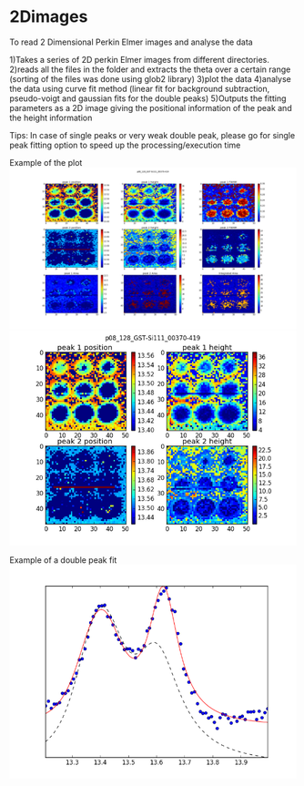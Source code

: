# 2Dimages
To read 2 Dimensional Perkin Elmer images and analyse the data 

1)Takes a series of 2D perkin Elmer images from different directories. 
2)reads all the files in the folder and extracts the theta over a certain range (sorting of the files was done using glob2 library)
3)plot the data 
4)analyse the data using curve fit method (linear fit for background subtraction, pseudo-voigt and gaussian fits for the double peaks)
5)Outputs the fitting parameters as a 2D image giving the positional information of the peak and the height information

Tips:
  In case of single peaks or very weak double peak, please go for single peak fitting option to speed up the processing/execution time

Example of the plot
![Screenshot](p08_128_GST_Si111_00370-419a.png)
![Screenshot](p08_128_GST_Si111_00370-419.png)

Example of a double peak fit
![screenshot](p08_146_GST-Si111_00260-00041.png)
